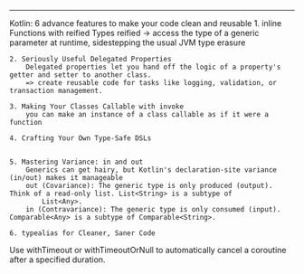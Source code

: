 
---------------------------------------------
Kotlin: 6 advance features to make your code clean and reusable
	1. inline Functions with reified Types
		reified -> access the type of a generic parameter at runtime, sidestepping the usual JVM type erasure
		
	2. Seriously Useful Delegated Properties
		Delegated properties let you hand off the logic of a property's getter and setter to another class.
		=> create reusable code for tasks like logging, validation, or transaction management.

	3. Making Your Classes Callable with invoke
		you can make an instance of a class callable as if it were a function

	4. Crafting Your Own Type-Safe DSLs
		

	5. Mastering Variance: in and out
		Generics can get hairy, but Kotlin's declaration-site variance (in/out) makes it manageable
		out (Covariance): The generic type is only produced (output). Think of a read-only list. List<String> is a subtype of 
			List<Any>.
		in (Contravariance): The generic type is only consumed (input). Comparable<Any> is a subtype of Comparable<String>.

	6. typealias for Cleaner, Saner Code

Use withTimeout or withTimeoutOrNull to automatically cancel a coroutine after a specified duration.
		